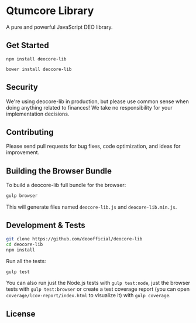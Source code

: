 Qtumcore Library
=======

A pure and powerful JavaScript DEO library.


## Get Started

```
npm install deocore-lib
```

```
bower install deocore-lib
```

## Security

We're using deocore-lib in production, but please use common sense when doing anything related to finances! We take no responsibility for your implementation decisions.



## Contributing

Please send pull requests for bug fixes, code optimization, and ideas for improvement. 

## Building the Browser Bundle

To build a deocore-lib full bundle for the browser:

```sh
gulp browser
```

This will generate files named `deocore-lib.js` and `deocore-lib.min.js`.

## Development & Tests

```sh
git clone https://github.com/deoofficial/deocore-lib
cd deocore-lib
npm install
```

Run all the tests:

```sh
gulp test
```

You can also run just the Node.js tests with `gulp test:node`, just the browser tests with `gulp test:browser`
or create a test coverage report (you can open `coverage/lcov-report/index.html` to visualize it) with `gulp coverage`.

## License

